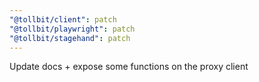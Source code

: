 ```yaml
---
"@tollbit/client": patch
"@tollbit/playwright": patch
"@tollbit/stagehand": patch
---
```


Update docs + expose some functions on the proxy client
